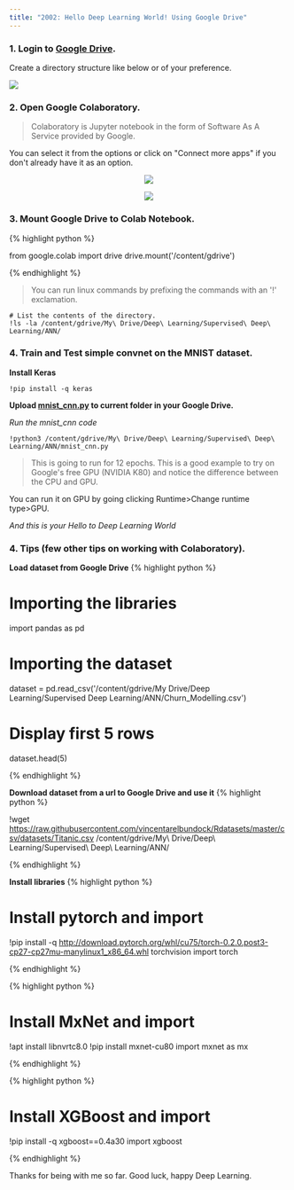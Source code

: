 ```yaml
---
title: "2002: Hello Deep Learning World! Using Google Drive"
---
```

### 1. Login to [Google Drive](https://drive.google.com).

Create a directory structure like below or of your preference.

<img src="./../../../../assets/images/gd-directory.png"/>

### 2. Open Google Colaboratory.
> Colaboratory is Jupyter notebook in the form of Software As A Service provided by Google.

You can select it from the options or click on "Connect more apps" if you don't already have it as an option.

<p align="center">
  <img src="./../../../../assets/images/gd-colab.png"/>
</p>

<p align="center">
  <img src="./../../../../assets/images/gd-add-colab.png"/>
</p>

### 3. Mount Google Drive to Colab Notebook.

<!-- *Copy Data File (.csv in this case) to the above Google Drive directory.*

**Mount the Google Drive** -->
{% highlight python %}

from google.colab import drive
drive.mount('/content/gdrive')

{% endhighlight %}

> You can run linux commands by prefixing the commands with an '!' exclamation.

```
# List the contents of the directory.
!ls -la /content/gdrive/My\ Drive/Deep\ Learning/Supervised\ Deep\ Learning/ANN/
```

### 4. Train and Test simple convnet on the MNIST dataset.

**Install Keras**
```
!pip install -q keras
```



**Upload [mnist_cnn.py](https://github.com/keras-team/keras/blob/master/examples/mnist_cnn.py) to current folder in your Google Drive.**

*Run the mnist_cnn code*
```
!python3 /content/gdrive/My\ Drive/Deep\ Learning/Supervised\ Deep\ Learning/ANN/mnist_cnn.py
```

> This is going to run for 12 epochs. This is a good example to try on Google's free GPU (NVIDIA K80) and notice the difference between the CPU and GPU.

You can run it on GPU by going clicking Runtime>Change runtime type>GPU.

*And this is your Hello to Deep Learning World*

### 4. Tips (few other tips on working with Colaboratory).

**Load dataset from Google Drive**
{% highlight python %}

# Importing the libraries
import pandas as pd

# Importing the dataset
dataset = pd.read_csv('/content/gdrive/My Drive/Deep Learning/Supervised Deep Learning/ANN/Churn_Modelling.csv')

# Display first 5 rows
dataset.head(5)

{% endhighlight %}

**Download dataset from a url to Google Drive and use it**
{% highlight python %}

!wget https://raw.githubusercontent.com/vincentarelbundock/Rdatasets/master/csv/datasets/Titanic.csv /content/gdrive/My\ Drive/Deep\ Learning/Supervised\ Deep\ Learning/ANN/

{% endhighlight %}

**Install libraries**
{% highlight python %}
# Install pytorch and import
!pip install -q http://download.pytorch.org/whl/cu75/torch-0.2.0.post3-cp27-cp27mu-manylinux1_x86_64.whl torchvision
import torch

{% endhighlight %}

{% highlight python %}
# Install MxNet and import
!apt install libnvrtc8.0
!pip install mxnet-cu80
import mxnet as mx

{% endhighlight %}

{% highlight python %}
# Install XGBoost and import
!pip install -q xgboost==0.4a30
import xgboost

{% endhighlight %}

Thanks for being with me so far. Good luck, happy Deep Learning.
